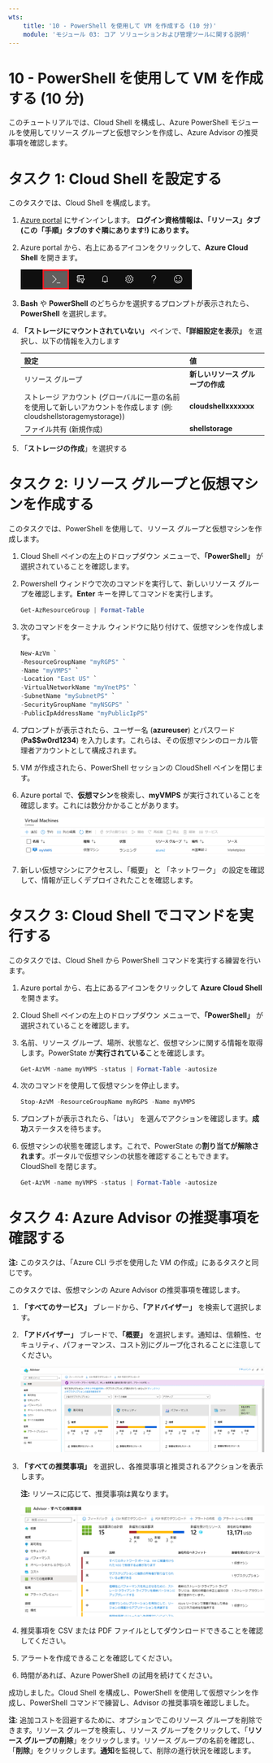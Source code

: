```yaml
---
wts:
    title: '10 - PowerShell を使用して VM を作成する (10 分)'
    module: 'モジュール 03: コア ソリューションおよび管理ツールに関する説明'
---
```

# 10 - PowerShell を使用して VM を作成する (10 分)

このチュートリアルでは、Cloud Shell を構成し、Azure PowerShell モジュールを使用してリソース グループと仮想マシンを作成し、Azure Advisor の推奨事項を確認します。 

# タスク 1: Cloud Shell を設定する 

このタスクでは、Cloud Shell を構成します。 

1. [Azure portal](https://portal.azure.com) にサインインします。 **ログイン資格情報は、「リソース」タブ (この「手順」タブのすぐ隣にあります!) にあります。**
2. Azure portal から、右上にあるアイコンをクリックして、**Azure Cloud Shell** を開きます。

    ![Azure Portal Azure Cloud Shell アイコンのスクリーンショット。](./images/1002.png)

3. **Bash** や **PowerShell** のどちらかを選択するプロンプトが表示されたら、**PowerShell** を選択します。

4. **「ストレージにマウントされていない」** ペインで、**「詳細設定を表示」** を選択し、以下の情報を入力します

    | 設定 | 値 |
    |  -- | -- |
    | リソース グループ | **新しいリソース グループの作成** |
    | ストレージ アカウント (グローバルに一意の名前を使用して新しいアカウントを作成します (例: cloudshellstoragemystorage)) | **cloudshellxxxxxxx** |
    | ファイル共有 (新規作成) | **shellstorage** |

5. 「**ストレージの作成**」を選択する

# タスク 2: リソース グループと仮想マシンを作成する

このタスクでは、PowerShell を使用して、リソース グループと仮想マシンを作成します。  

1. Cloud Shell ペインの左上のドロップダウン メニューで、**「PowerShell」** が選択されていることを確認します。

2. Powershell ウィンドウで次のコマンドを実行して、新しいリソース グループを確認します。**Enter** キーを押してコマンドを実行します。

    ```PowerShell
    Get-AzResourceGroup | Format-Table
    ```

3. 次のコマンドをターミナル ウィンドウに貼り付けて、仮想マシンを作成します。 

    ```PowerShell
    New-AzVm `
    -ResourceGroupName "myRGPS" `
    -Name "myVMPS" `
    -Location "East US" `
    -VirtualNetworkName "myVnetPS" `
    -SubnetName "mySubnetPS" `
    -SecurityGroupName "myNSGPS" `
    -PublicIpAddressName "myPublicIpPS"
    ```
    
4. プロンプトが表示されたら、ユーザー名 (**azureuser**) とパスワード (**Pa$$w0rd1234**) を入力します。これらは、その仮想マシンのローカル管理者アカウントとして構成されます。

5. VM が作成されたら、PowerShell セッションの CloudShell ペインを閉じます。

6. Azure portal で、**仮想マシン**を検索し、**myVMPS** が実行されていることを確認します。これには数分かかることがあります。

    ![myVMPS が実行中の状態の仮想マシン ページのスクリーンショット。](./images/1001.png)

7. 新しい仮想マシンにアクセスし、「概要」 と 「ネットワーク」 の設定を確認して、情報が正しくデプロイされたことを確認します。 

# タスク 3: Cloud Shell でコマンドを実行する

このタスクでは、Cloud Shell から PowerShell コマンドを実行する練習を行います。 

1. Azure portal から、右上にあるアイコンをクリックして **Azure Cloud Shell** を開きます。

2. Cloud Shell ペインの左上のドロップダウン メニューで、**「PowerShell」** が選択されていることを確認します。

3. 名前、リソース グループ、場所、状態など、仮想マシンに関する情報を取得します。PowerState が**実行されている**ことを確認します。

    ```PowerShell
    Get-AzVM -name myVMPS -status | Format-Table -autosize
    ```

4. 次のコマンドを使用して仮想マシンを停止します。 

    ```PowerShell
    Stop-AzVM -ResourceGroupName myRGPS -Name myVMPS
    ```
5. プロンプトが表示されたら、「はい」 を選んでアクションを確認します。**成功**ステータスを待ちます。

6. 仮想マシンの状態を確認します。これで、PowerState の**割り当てが解除されます**。ポータルで仮想マシンの状態を確認することもできます。CloudShell を閉じます。

    ```PowerShell
    Get-AzVM -name myVMPS -status | Format-Table -autosize
    ```

# タスク 4: Azure Advisor の推奨事項を確認する

**注:** このタスクは、「Azure CLI ラボを使用した VM の作成」にあるタスクと同じです。 

このタスクでは、仮想マシンの Azure Advisor の推奨事項を確認します。 

1. **「すべてのサービス」** ブレードから、**「アドバイザー」** を検索して選択します。 

2. **「アドバイザー」** ブレードで、**「概要」** を選択します。通知は、信頼性、セキュリティ、パフォーマンス、コスト別にグループ化されることに注意してください。 

    ![アドバイザーの概要ページのスクリーンショット。](./images/1003.png)

3. **「すべての推奨事項」** を選択し、各推奨事項と推奨されるアクションを表示します。 

    **注:** リソースに応じて、推奨事項は異なります。 

    ![「アドバイザーすべての推奨事項」 ページのスクリーンショット。](./images/1004.png)

4. 推奨事項を CSV または PDF ファイルとしてダウンロードできることを確認してください。 

5. アラートを作成できることを確認してください。 

6. 時間があれば、Azure PowerShell の試用を続けてください。 

成功しました。Cloud Shell を構成し、PowerShell を使用して仮想マシンを作成し、PowerShell コマンドで練習し、Advisor の推奨事項を確認しました。

**注**: 追加コストを回避するために、オプションでこのリソース グループを削除できます。リソース グループを検索し、リソース グループをクリックして、「**リソース グループの削除**」をクリックします。リソース グループの名前を確認し、「**削除**」をクリックします。**通知**を監視して、削除の進行状況を確認します。

